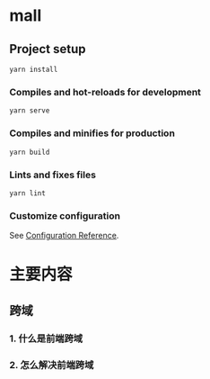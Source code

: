 # mall

## Project setup
```
yarn install
```

### Compiles and hot-reloads for development
```
yarn serve
```

### Compiles and minifies for production
```
yarn build
```

### Lints and fixes files
```
yarn lint
```

### Customize configuration
See [Configuration Reference](https://cli.vuejs.org/config/).

# 主要内容

## 跨域

### 1. 什么是前端跨域

### 2. 怎么解决前端跨域